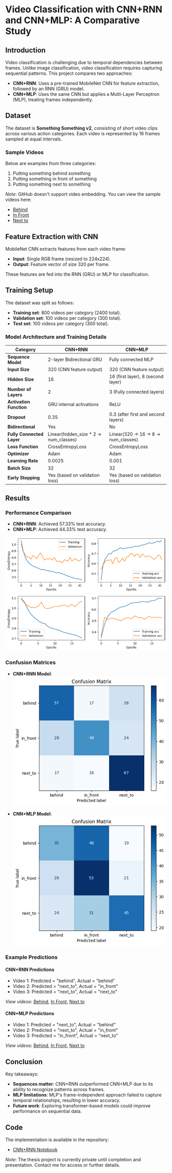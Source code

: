 # Video Classification with CNN+RNN and CNN+MLP: A Comparative Study

## Introduction
Video classification is challenging due to temporal dependencies between frames. Unlike image classification, video classification requires capturing sequential patterns. This project compares two approaches:

- **CNN+RNN**: Uses a pre-trained MobileNet CNN for feature extraction, followed by an RNN (GRU) model.
- **CNN+MLP**: Uses the same CNN but applies a Multi-Layer Perceptron (MLP), treating frames independently.

## Dataset
The dataset is **Something Something v2**, consisting of short video clips across various action categories. Each video is represented by 16 frames sampled at equal intervals.

### Sample Videos
Below are examples from three categories:
1. Putting something behind something
2. Putting something in front of something
3. Putting something next to something

*Note*: GitHub doesn't support video embedding. You can view the sample videos here:
- [Behind](assets/behind.webm)
- [In Front](assets/in_front.webm)
- [Next to](assets/next_to.webm)

## Feature Extraction with CNN
MobileNet CNN extracts features from each video frame:
- **Input**: Single RGB frame (resized to 224x224).
- **Output**: Feature vector of size 320 per frame.

These features are fed into the RNN (GRU) or MLP for classification.

## Training Setup
The dataset was split as follows:
- **Training set**: 800 videos per category (2400 total).
- **Validation set**: 100 videos per category (300 total).
- **Test set**: 100 videos per category (300 total).

### Model Architecture and Training Details
| Category                | CNN+RNN                          | CNN+MLP                          |
|-------------------------|----------------------------------|----------------------------------|
| **Sequence Model**      | 2-layer Bidirectional GRU        | Fully connected MLP              |
| **Input Size**          | 320 (CNN feature output)         | 320 (CNN feature output)         |
| **Hidden Size**         | 16                               | 16 (first layer), 8 (second layer) |
| **Number of Layers**    | 2                                | 3 (Fully connected layers)       |
| **Activation Function** | GRU internal activations         | ReLU                             |
| **Dropout**             | 0.35                             | 0.3 (after first and second layers) |
| **Bidirectional**       | Yes                              | No                               |
| **Fully Connected Layer** | Linear(hidden_size * 2 → num_classes) | Linear(320 → 16 → 8 → num_classes) |
| **Loss Function**       | CrossEntropyLoss                 | CrossEntropyLoss                 |
| **Optimizer**           | Adam                             | Adam                             |
| **Learning Rate**       | 0.0025                           | 0.001                            |
| **Batch Size**          | 32                               | 32                               |
| **Early Stopping**      | Yes (based on validation loss)   | Yes (based on validation loss)   |

## Results

### Performance Comparison
- **CNN+RNN**: Achieved 57.33% test accuracy.
- **CNN+MLP**: Achieved 44.33% test accuracy.

![CNN+RNN Performance](assets/rnn.png)
![CNN+MLP Performance](assets/mlp.png)

### Confusion Matrices
- **CNN+RNN Model**:
  ![CNN+RNN Confusion Matrix](assets/confusion_rnn.png)

- **CNN+MLP Model**:
  ![CNN+MLP Confusion Matrix](assets/confusion_mlp.png)

### Example Predictions
#### CNN+RNN Predictions
- Video 1: Predicted = "behind", Actual = "behind"
- Video 2: Predicted = "next_to", Actual = "in_front"
- Video 3: Predicted = "next_to", Actual = "next_to"

*View videos*: [Behind](assets/behind.webm), [In Front](assets/in_front.webm), [Next to](assets/next_to.webm)

#### CNN+MLP Predictions
- Video 1: Predicted = "next_to", Actual = "behind"
- Video 2: Predicted = "next_to", Actual = "in_front"
- Video 3: Predicted = "in_front", Actual = "next_to"

*View videos*: [Behind](assets/behind.webm), [In Front](assets/in_front.webm), [Next to](assets/next_to.webm)

## Conclusion
Key takeaways:
- **Sequences matter**: CNN+RNN outperformed CNN+MLP due to its ability to recognize patterns across frames.
- **MLP limitations**: MLP's frame-independent approach failed to capture temporal relationships, resulting in lower accuracy.
- **Future work**: Exploring transformer-based models could improve performance on sequential data.

## Code
The implementation is available in the repository:
- [CNN+RNN Notebook](cnn_rnn.ipynb)

*Note*: The thesis project is currently private until completion and presentation. Contact me for access or further details.